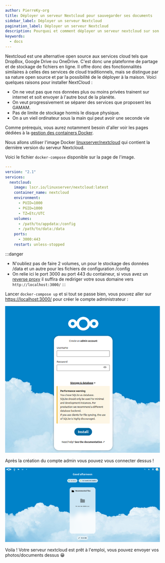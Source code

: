 ```yaml
---
author: PierreKy-org
title: Déployer un serveur Nextcloud pour sauvegarder ses documents
sidebar_label: Déployer un serveur Nextcloud
pagination_label: Déployer un serveur Nextcloud
description: Pourquoi et comment déployer un serveur nextcloud sur son serveur ?
keywords:
  - docs
---
```


Nextcloud est une alternative open source aux services cloud tels que DropBox, Google Drive ou OneDrive. C'est donc une plateforme de partage et de stockage de fichiers en ligne. Il offre donc des fonctionnalités similaires à celles des services de cloud traditionnels, mais se distingue par sa nature open source et par la possibilité de le déployer à la maison. Voici quelques raisons pour installer NextCloud :

- On ne veut pas que nos données plus ou moins privées trainent sur internet et soit envoyer à l'autre bout de la planète.
- On veut progressivement se séparer des services que proposent les GAMAM.
- Pas de limite de stockage hormis le disque physique.
- On a un vieil ordinateur sous la main qui peut avoir une seconde vie

Comme prérequis, vous aurez notamment besoin d'aller voir les pages dédiées à la [gestion des containers Docker](../40-selfhost/07-docker.md).

Nous allons utiliser l'image Docker [linuxserver/nextcloud](https://hub.docker.com/r/linuxserver/nextcloud) qui contient la dernière version du serveur Nextcloud.

Voici le fichier `docker-compose` disponible sur la page de l'image.

```yaml
---
version: "2.1"
services:
  nextcloud:
    image: lscr.io/linuxserver/nextcloud:latest
    container_name: nextcloud
    environment:
      - PUID=1000
      - PGID=1000
      - TZ=Etc/UTC
    volumes:
      - /path/to/appdata:/config
      - /path/to/data:/data
    ports:
      - 3000:443
    restart: unless-stopped
```

:::danger
- N'oubliez pas de faire 2 volumes, un pour le stockage des données /data et un autre pour les fichiers de configuration /config
- On relie ici le port 3000 au port 443 du containeur, si vous avez un [reverse proxy](../40-selfhost/05-caddy.md) il suffira de rediriger votre sous domaine vers `http://localhost:3000/`
:::

Lancer ```docker-compose up``` et si tout se passe bien, vous pouvez aller sur [https://localhost:3000/](https://localhost:3000/) pour créer le compte administrateur :

![Création du compte admin](./images/create_nextcloud.png)

Après la création du compte admin vous pouvez vous connecter dessus !

![Interface de NextCloud](./images/hub_nextcloud.png)

Voila ! Votre serveur nextcloud est prêt à l'emploi, vous pouvez envoyer vos photos/documents dessus 😁